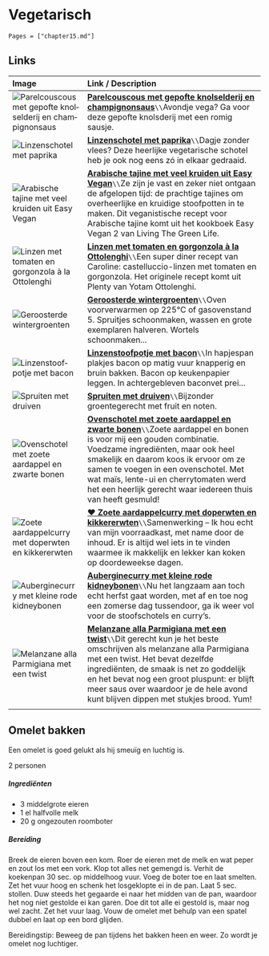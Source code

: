 # Vegetarisch

```@contents
Pages = ["chapter15.md"]
```

## Links

| Image| Link / Description |
| :--- | :--- |
| ![Pa­rel­cous­cous met ge­pof­te knol­sel­de­rij en cham­pig­non­saus](https://static.ah.nl/static/recepten/img_RAM_PRD123715_445x297_JPG.jpg) | **[Pa­rel­cous­cous met ge­pof­te knol­sel­de­rij en cham­pig­non­saus](https://www.ah.nl/allerhande/recept/R-R1193013/parelcouscous-met-gepofte-knolselderij-en-champignonsaus)**``\\``Avondje vega? Ga voor deze gepofte knolsderij met een romig sausje. |
| ![Lin­zen­scho­tel met pa­pri­ka](https://static.ah.nl/static/recepten/img_012667_445x297_JPG.jpg) | **[Lin­zen­scho­tel met pa­pri­ka](https://www.ah.nl/allerhande/recept/R-R286306/linzenschotel-met-paprika)**``\\``Dagje zonder vlees? Deze heerlijke vegetarische schotel heb je ook nog eens zó in elkaar gedraaid. |
| ![Arabische tajine met veel kruiden uit Easy Vegan](https://img.culy.nl/images/Bio1KRjwK6oGACQ1G5ktt-60kJY=/768x271/smart/filters:format(jpeg):quality(80)/https%3A%2F%2Fwww.culy.nl%2Fwp-content%2Fuploads%2F2018%2F12%2Frecept-tajine-arabisch.jpg) | **[Arabische tajine met veel kruiden uit Easy Vegan](https://www.culy.nl/recepten/arabische-tajine-vegan/)**``\\``Ze zijn je vast en zeker niet ontgaan de afgelopen tijd: de prachtige tajines om overheerlijke en kruidige stoofpotten in te maken. Dit veganistische recept voor Arabische tajine komt uit het kookboek Easy Vegan 2 van Living The Green Life. |
| ![Linzen met tomaten en gorgonzola à la Ottolenghi](https://img.culy.nl/images/8MMKZNxpUBrPRl4ku5AW3zUkbXU=/768x271/smart/filters:format(jpeg):quality(80)/https%3A%2F%2Fwww.culy.nl%2Fwp-content%2Fuploads%2F2012%2F03%2FLinzen_1203_18_16.jpg) | **[Linzen met tomaten en gorgonzola à la Ottolenghi](https://www.culy.nl/recepten/castelluccio-linzen-met-tomaten-en-gorgonzola/)**``\\``Een super diner recept van Caroline: castelluccio-linzen met tomaten en gorgonzola. Het originele recept komt uit Plenty van Yotam Ottolenghi. |
| ![Ge­roos­ter­de win­ter­groen­ten](https://static.ah.nl/static/recepten/img_001578_445x297_JPG.jpg) | **[Ge­roos­ter­de win­ter­groen­ten](https://www.ah.nl/allerhande/recept/R-R72818/geroosterde-wintergroenten)**``\\``Oven voorverwarmen op 225°C of gasovenstand 5. Spruitjes schoonmaken, wassen en grote exemplaren halveren. Wortels schoonmaken... |
| ![Lin­zen­stoof­pot­je met ba­con](https://static.ah.nl/static/recepten/img_004025_445x297_JPG.jpg) | **[Lin­zen­stoof­pot­je met ba­con](https://www.ah.nl/allerhande/recept/R-R373098/linzenstoofpotje-met-bacon)**``\\``In hapjespan plakjes bacon op matig vuur knapperig en bruin bakken. Bacon op keukenpapier leggen. In achtergebleven baconvet prei... |
| ![Sprui­ten met drui­ven](https://static.ah.nl/static/recepten/img_064188_445x297_JPG.jpg) | **[Sprui­ten met drui­ven](https://www.ah.nl/allerhande/recept/R-R1185126/spruiten-met-druiven)**``\\``Bijzonder groentegerecht met fruit en noten. |
| ![Ovenschotel met zoete aardappel en zwarte bonen](https://www.francescakookt.nl/wp-content/uploads/2018/08/ovenschotel-met-zoete-aardappel-en-zwarte-bonen-1.jpg) | **[Ovenschotel met zoete aardappel en zwarte bonen](https://www.francescakookt.nl/ovenschotel-met-zoete-aardappel-en-zwarte-bonen/)**``\\``Zoete aardappel en bonen is voor mij een gouden combinatie. Voedzame ingrediënten, maar ook heel smakelijk en daarom koos ik ervoor om ze samen te voegen in een ovenschotel. Met wat maïs, lente-ui en cherrytomaten werd het een heerlijk gerecht waar iedereen thuis van heeft gesmuld! |
| ![Zoete aardappelcurry met doperwten en kikkererwten](https://www.francescakookt.nl/wp-content/uploads/2018/11/zoete-aardappelcurry-met-doperwten-en-kikkererwten-1.jpg) | **[♥ Zoete aardappelcurry met doperwten en kikkererwten](https://www.francescakookt.nl/zoete-aardappelcurry-met-doperwten-en-kikkererwten/)**``\\``Samenwerking – Ik hou echt van mijn voorraadkast, met name door de inhoud. Er is altijd wel iets in te vinden waarmee ik makkelijk en lekker kan koken op doordeweekse dagen.  |
| ![Auberginecurry met kleine rode kidneybonen](https://www.francescakookt.nl/wp-content/uploads/2018/10/auberginecurry-met-kidneybonen-1.jpg) | **[Auberginecurry met kleine rode kidneybonen](https://www.francescakookt.nl/auberginecurry-met-kleine-rode-kidneybonen/)**``\\``Nu het langzaam aan toch echt herfst gaat worden, met af en toe nog een zomerse dag tussendoor, ga ik weer vol voor de stoofschotels en curry’s.  |
| ![Melanzane alla Parmigiana met een twist](https://img.culy.nl/images/Oa-eeYS7NX9Gsmt6d9J4OcQrrb8=/768x271/smart/filters:format(jpeg):quality(80)/https%3A%2F%2Fwww.culy.nl%2Fwp-content%2Fuploads%2F2015%2F06%2FMelanzane0003.jpg) | **[Melanzane alla Parmigiana met een twist](https://www.culy.nl/recepten/culy-homemade-melanzane-alla-parmigiana-met-een-twist/)**``\\``Dit gerecht kun je het beste omschrijven als melanzane alla Parmigiana met een twist. Het bevat dezelfde ingrediënten, de smaak is net zo goddelijk en het bevat nog een groot pluspunt: er blijft meer saus over waardoor je de hele avond kunt blijven dippen met stukjes brood. Yum! |
||

## Ome­let bak­ken

Een omelet is goed gelukt als hij smeuïg en luchtig is.

2 personen

##### Ingrediënten
- 3 middelgrote eieren
- 1 el halfvolle melk
- 20 g ongezouten roomboter

##### Bereiding

Breek de eieren boven een kom. Roer de eieren met de melk en wat peper en zout los met een vork. Klop tot alles net gemengd is. Verhit de koekenpan 30 sec. op middelhoog vuur. Voeg de boter toe en laat smelten. Zet het vuur hoog en schenk het losgeklopte ei in de pan. Laat 5 sec. stollen. Duw steeds het gegaarde ei naar het midden van de pan, waardoor het nog niet gestolde ei kan garen. Doe dit tot alle ei gestold is, maar nog wel zacht. Zet het vuur laag. Vouw de omelet met behulp van een spatel dubbel en laat op een bord glijden.

Bereidingstip: Beweeg de pan tijdens het bakken heen en weer. Zo wordt je omelet nog luchtiger.
